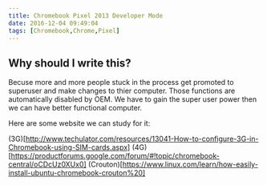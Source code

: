 ```yaml
---
title: Chromebook Pixel 2013 Developer Mode
date: 2016-12-04 09:49:04
tags: [Chromebook,Chrome,Pixel]
---
```

## Why should I write this?

Becuse more and more people stuck in the process get promoted to superuser and make changes to thier computer.
Those functions are automatically disabled by OEM. We have to gain the super user power then we can have better functional computer.

Here are some website we can study for it:
<!-- more -->
(3G)[http://www.techulator.com/resources/13041-How-to-configure-3G-in-Chromebook-using-SIM-cards.aspx]
(4G)[https://productforums.google.com/forum/#!topic/chromebook-central/oCDcUz0XUx0]
(Crouton)[https://www.linux.com/learn/how-easily-install-ubuntu-chromebook-crouton%20]
